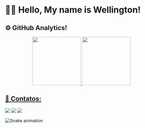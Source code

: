 # 👋🏼 Hello, My name is Wellington!

## ⚙️ GitHub Analytics!
<div align="center">
  <a href="https://github.com/Wellington126">
  <img height="160em" src="https://github-readme-stats.vercel.app/api?username=Wellington126&show_icons=true&theme=dark&include_all_commits=true&count_private=true"/>
  <img height="160em" src="https://github-readme-stats.vercel.app/api/top-langs/?username=Wellington126&layout=compact&langs_count=7&theme=dark"/>
</div> 
 
## 📱 Contatos:
<div>
  <a href="https://discord.com/channels/818951123925991454" target="_blank"><img src="https://img.shields.io/badge/Discord-7289DA?style=for-the-badge&logo=discord&logoColor=white" target="_blank"></a>
  <a href="https://web.telegram.org/k/" target="_blank"><img src="https://img.shields.io/badge/Telegram-2CA5E0?style=for-the-badge&logo=telegram&logoColor=white" target="_blank"></a>      
  <a href="https://www.linkedin.com/in/wellington-antonio-9ab069205/" target="_blank"><img src="https://img.shields.io/badge/-LinkedIn-%230077B5?style=for-the-badge&logo=linkedin&logoColor=white" target="_blank"></a> 
  
![Snake animation](https://github.com/Wellington126/Wellington126/blob/output/github-contribution-grid-snake.svg)
</div>
